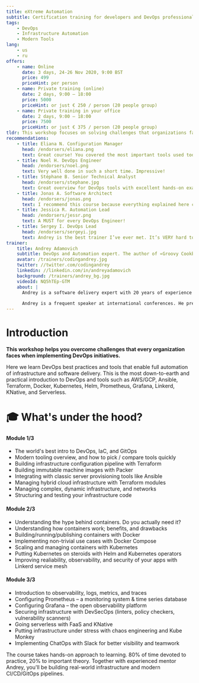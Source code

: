 ```yaml
---
title: eXtreme Automation
subtitle: Certification training for developers and DevOps professionals.
tags: 
    - DevOps
    - Infrastructure Automation
    - Modern Tools
lang:
    - us
    - ru
offers:
    - name: Online
      date: 3 days, 24-26 Nov 2020, 9:00 BST
      price: 499
      priceHint: per person
    - name: Private training (online)
      date: 2 days, 9:00 – 18:00
      price: 5000
      priceHint: or just € 250 / person (20 people group)      
    - name: Private training in your office
      date: 2 days, 9:00 – 18:00
      price: 7500
      priceHint: or just € 375 / person (20 people group)
tldr: This workshop focuses on solving challenges that organizations face when implementing DevOps initiatives. It introduces principles of DevOps and tools that help reach full automation of infrastructure provisioning and software delivery. Theoretical background as well as practical hands-on examples of tools like AWS/GCP, Ansible, Terraform, Docker, Kubernetes, Helm, Prometheus, Grafana, Linkerd, KNative, Serverless and many others are given during this workshop.
recommendations:
    - title: Eliana N. Configuration Manager
      head: /endorsers/eliana.png
      text: Great course! You covered the most important tools used today for infrastructure automation. I loved the format, keep rocking!
    - title: Noel H. DevOps Engineer 
      head: /endorsers/noel.png
      text: Very well done in such a short time. Impressive!
    - title: Stéphane B. Senior Technical Analyst
      head: /endorsers/stephane.jpg
      text: Great overview for DevOps tools with excellent hands-on examples. I appreciated the interactivity and organisation!
    - title: Jonas A. Software Architect
      head: /endorsers/jonas.png
      text: I recommend this course because everything explained here can be put into practice on a production environment the next day.
    - title: Jessica R. Automation Lead
      head: /endorsers/jessr.png
      text: A MUST for every DevOps Engineer!
    - title: Sergey I. DevOps Lead 
      head: /endorsers/sergeyi.jpg
      text: Andrey is the best trainer I’ve ever met. It’s VERY hard to find a trainer who is expert in the field AND has superb teaching skills. Highly recommended!
trainer:
    title: Andrey Adamovich
    subtitle: DevOps and Automation expert. The author of «Groovy Cookbook»
    avatar: /trainers/codingandrey.jpg
    twitter: //twitter.com/codingandrey
    linkedin: //linkedin.com/in/andreyadamovich
    background: /trainers/andrey_bg.jpg
    videoId: NQ5hTEp-GTM
    about: |
      Andrey is a software delivery expert with 20 years of experience in enterprise software development. He works as a free-lance DevOps consultant for Forture 500 customers, offering his expertise in implementing DevOps initiatives, selecting automation tooling, switching to infrastructure-as-code and immutable infrastructure and constructing software delivery pipelines.
      
      Andrey is a frequent speaker at international conferences. He presented at more than 60 events in 19 countries. He is one of the leaders of LatCraft - Latvian Software Craftsmanship Community as well as co-founder and organizer of DevTernity  conference.
---
```


# Introduction

**This workshop helps you overcome challenges that every organization faces when implementing DevOps initiatives.** 

Here we learn DevOps best practices and tools that enable full automation of infrastructure and software delivery. This is the most down-to-earth and practical introduction to DevOps and tools such as AWS/GCP, Ansible, Terraform, Docker, Kubernetes, Helm, Prometheus, Grafana, Linkerd, KNative, and Serverless.


# 🎓 What's under the hood?

#### Module 1/3

- The world's best intro to DevOps, IaC, and GitOps
- Modern tooling overview, and how to pick / compare tools quickly
- Building infrastructure configuration pipeline with Terraform
- Building immutable machine images with Packer
- Integrating with classic server provisioning tools like Ansible
- Managing hybrid cloud infrastructure with Terraform modules
- Managing complex, dynamic infrastructure, and networks
- Structuring and testing your infrastructure code

#### Module 2/3

- Understanding the hype behind containers. Do you actually need it? 
- Understanding how containers work; benefits, and drawbacks
- Building/running/publishing containers with Docker
- Implementing non-trivial use cases with Docker Compose
- Scaling and managing containers with Kubernetes
- Putting Kubernetes on steroids with Helm and Kubernetes operators
- Improving realiability, observability, and security of your apps with Linkerd service mesh

#### Module 3/3
- Introduction to observability, logs, metrics, and traces
- Configuring Prometheus – a monitoring system & time series database
- Configuring Grafana – the open observability platform
- Securing infrastructure with DevSecOps (linters, policy checkers, vulnerability scanners)
- Going serverless with FaaS and KNative
- Putting infrastructure under stress with chaos engineering and Kube Monkey
- Implementing ChatOps with Slack for better visibility and teamwork

<div class="notification is-info is-light">

The course takes hands-on approach to learning. 80% of time devoted to practice, 20% to important theory. Together with experienced mentor Andrey, you'll be building real-world infrastructure and modern CI/CD/GitOps pipelines.

</div>